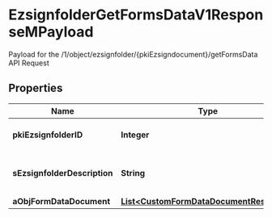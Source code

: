 

# EzsignfolderGetFormsDataV1ResponseMPayload

Payload for the /1/object/ezsignfolder/{pkiEzsigndocument}/getFormsData API Request

## Properties

Name | Type | Description | Notes
------------ | ------------- | ------------- | -------------
**pkiEzsignfolderID** | **Integer** | The unique ID of the Ezsignfolder | 
**sEzsignfolderDescription** | **String** | The description of the Ezsignfolder | 
**aObjFormDataDocument** | [**List&lt;CustomFormDataDocumentResponse&gt;**](CustomFormDataDocumentResponse.md) |  | 



